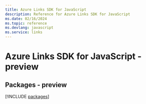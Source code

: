 ```yaml
---
title: Azure Links SDK for JavaScript
description: Reference for Azure Links SDK for JavaScript
ms.date: 02/16/2024
ms.topic: reference
ms.devlang: javascript
ms.service: links
---
```

# Azure Links SDK for JavaScript - preview
## Packages - preview
[!INCLUDE [packages](links-index.md)]